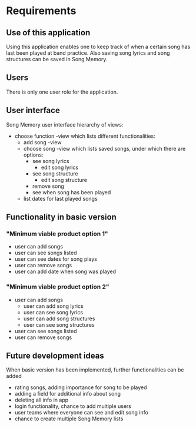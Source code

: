 # Requirements

## Use of this application

Using this application enables one to keep track of when a certain song has last been played at band practice. Also saving song lyrics and song structures can be saved in Song Memory.


## Users

There is only one user role for the application. 


## User interface

Song Memory user interface hierarchy of views:

- choose function -view which lists different functionalities:
    - add song -view
    - choose song -view which lists saved songs, under which there are options:
        - see song lyrics
            - edit song lyrics
        - see song structure
            - edit song structure
        - remove song
        - see when song has been played
    - list dates for last played songs


## Functionality in basic version

### "Minimum viable product option 1"

- user can add songs
- user can see songs listed
- user can see dates for song plays
- user can remove songs
- user can add date when song was played

### "Minimum viable product option 2"
- user can add songs
    - user can add song lyrics
    - user can see song lyrics
    - user can add song structures
    - user can see song structures  
- user can see songs listed
- user can remove songs


## Future development ideas

When basic version has been implemented, further functionalities can be added

- rating songs, adding importance for song to be played
- adding a field for additional info about song
- deleting all info in app
- login functionality, chance to add multiple users
- user teams where everyone can see and edit song info
- chance to create multiple Song Memory lists
